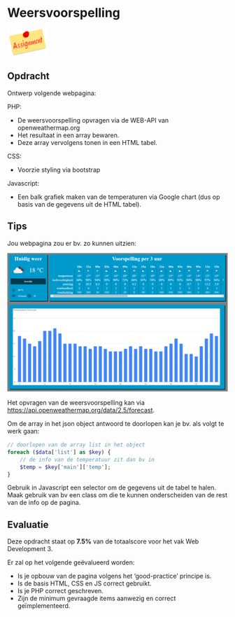 # Weersvoorspelling

![download](./images/assignment.png)

## Opdracht
Ontwerp volgende webpagina:

PHP:
* De weersvoorspelling opvragen via de WEB-API van openweathermap.org
* Het resultaat in een array bewaren.
* Deze array vervolgens tonen in een HTML tabel.

CSS:
* Voorzie styling via bootstrap

Javascript:
* Een balk grafiek maken van de temperaturen via Google chart (dus op basis van de gegevens uit de HTML tabel).

## Tips

Jou webpagina zou er bv. zo kunnen uitzien:

![download](./images/afbeelding12.png)

Het opvragen van de weersvoorspelling kan via https://api.openweathermap.org/data/2.5/forecast.

Om de array in het json object antwoord te doorlopen kan je bv. als volgt te werk gaan:

```php
// doorlopen van de array list in het object
foreach ($data['list'] as $key) {
    // de info van de temperatuur zit dan bv in
    $temp = $key['main']['temp'];
}
```

Gebruik in Javascript een selector om de gegevens uit de tabel te halen.
Maak gebruik van bv een class om die te kunnen onderscheiden van de rest van de info op de pagina.

## Evaluatie

Deze opdracht staat op **7.5%** van de totaalscore voor het vak Web Development 3.

Er zal op het volgende geëvalueerd worden:
* Is je opbouw van de pagina volgens het ‘good-practice’ principe is.
* Is de basis HTML, CSS en JS correct gebruikt.
* Is je PHP correct geschreven.
* Zijn de minimum gevraagde items aanwezig en correct geïmplementeerd.

